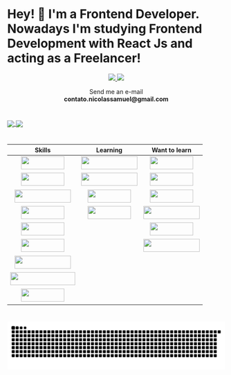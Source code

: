 # Hey! 👋 I'm a Frontend Developer. Nowadays I'm studying Frontend Development with React Js and acting as a Freelancer! 

<div align="center">

  <a href="https://www.linkedin.com/in/nicolveras/" target="_blank" id="linkedin">
    <img src="https://img.shields.io/badge/LinkedIn-0077B5?style=for-the-badge&logo=linkedin&logoColor=white" />
  </a>
 
  <a href="mailto:contato.nicolassamuel@gmail.com?subject=Re:Hello Nicolas!" target="_blank" id="gmail">
    <img src="https://img.shields.io/badge/Gmail-D14836?style=for-the-badge&logo=gmail&logoColor=white" />
  </a>

  <!--
  <a href="https://www.nicolsam.space/" target="_blank">
    <img src="https://img.shields.io/badge/PORTFOLIO-000000.svg?style=for-the-badge" />
  </a>
  -->
  
  <p class='email-down'>
    Send me an e-mail</br>
    <b>contato.nicolassamuel@gmail.com</b>
  </p>

</div>

#

 <a href="https://github.com/nicolsam/nicolsam">
  <img height="220em" align="center" src="https://awesome-github-stats.azurewebsites.net/user-stats/nicolsam?cardType=github&theme=react">
</a>
<a href="https://github.com/nicolsam/nicolsam">
   <img height="220em" align="center" src="https://github-readme-stats.vercel.app/api/top-langs/?username=nicolsam&langs_count=4&theme=react&hide=hack,java,scss">
</a>

#

<div>

<!-- | Skills | Learning | Want to learn |
|:---:|:---:|:---:|
| <img height="30px" width="100px" src="https://img.shields.io/badge/HTML5-E34F26?style=for-the-badge&logo=html5&logoColor=white" /> | <img height="30px" width="100px" src="https://img.shields.io/badge/TypeScript-007ACC?style=for-the-badge&logo=typescript&logoColor=white" /> | <img height="30px" width="130px" src="https://img.shields.io/badge/styled--components-DB7093?style=for-the-badge&logo=styled-components&logoColor=white" /> |
| <img height="30px" width="100px" src="https://img.shields.io/badge/CSS3-1572B6?style=for-the-badge&logo=css3&logoColor=white" /> | <img height="30px" width="100px" src="https://img.shields.io/badge/React-20232A?style=for-the-badge&logo=react&logoColor=61DAFB" /> | <img height="30px" width="100px" src="https://img.shields.io/badge/Laravel-FF2D20?style=for-the-badge&logo=laravel&logoColor=white" /> |
| <img height="30px" width="100px" src="https://img.shields.io/badge/Bootstrap-563D7C?style=for-the-badge&logo=bootstrap&logoColor=white" /> | <img height="30px" width="100px" src="https://img.shields.io/badge/Tailwind_CSS-38B2AC?style=for-the-badge&logo=tailwind-css&logoColor=white" /> |  |
| <img height="30px" width="100px" src="https://img.shields.io/badge/Sass-CC6699?style=for-the-badge&logo=sass&logoColor=white" />  | <img height="30px" width="100px" src="https://img.shields.io/badge/SAP-0FAAFF?style=for-the-badge&logo=sap&logoColor=white" /> |  |
| <img height="30px" width="100px" src="https://img.shields.io/badge/JavaScript-F7DF1E?style=for-the-badge&logo=javascript&logoColor=black" /> |  |  |
| <img height="30px" width="100px" src="https://img.shields.io/badge/PHP-777BB4?style=for-the-badge&logo=php&logoColor=white" /> |  |  | -->

|                            Skills                            |                           Learning                           |                        Want to learn                         |
| :----------------------------------------------------------: | :----------------------------------------------------------: | :----------------------------------------------------------: |
| <img height="30px" width="100px" src="https://img.shields.io/badge/HTML5-E34F26?style=for-the-badge&logo=html5&logoColor=white" /> | <img height="30px" width="130px" src="https://img.shields.io/badge/TypeScript-007ACC?style=for-the-badge&logo=typescript&logoColor=white" /> | <img height="30px" width="100px" src="https://img.shields.io/badge/Node.js-43853D?style=for-the-badge&logo=node.js&logoColor=white" /> |
| <img height="30px" width="100px" src="https://img.shields.io/badge/CSS3-1572B6?style=for-the-badge&logo=css3&logoColor=white" /> | <img height="30px" width="130px" src="https://img.shields.io/badge/Cypress-323330?style=for-the-badge&logo=cypress" /> | <img height="30px" width="100px" src="https://img.shields.io/badge/Express.js-404D59?style=for-the-badge" /> |
| <img height="30px" width="130px" src="https://img.shields.io/badge/JavaScript-F7DF1E?style=for-the-badge&logo=javascript&logoColor=black" /> | <img height="30px" width="100px" src="https://img.shields.io/badge/Laravel-FF2D20?style=for-the-badge&logo=laravel&logoColor=white" /> | <img height="30px" width="100px" src="https://img.shields.io/badge/Redux-593D88?style=for-the-badge&logo=redux&logoColor=white" /> |
| <img height="30px" width="100px" src="https://img.shields.io/badge/PHP-777BB4?style=for-the-badge&logo=php&logoColor=white" /> | <img height="30px" width="100px" src="https://img.shields.io/badge/Python-3776AB?style=for-the-badge&logo=python&logoColor=white" /> | <img height="30px" width="130px" src="https://img.shields.io/badge/Amazon_AWS-FF9900?style=for-the-badge&logo=amazonaws&logoColor=white" /> |
| <img height="30px" width="100px" src="https://img.shields.io/badge/Bootstrap-563D7C?style=for-the-badge&logo=bootstrap&logoColor=white" /> |                                                              | <img height="30px" width="100px" src="https://img.shields.io/badge/Jest-323330?style=for-the-badge&logo=Jest&logoColor=white" /> |
| <img height="30px" width="100px" src="https://img.shields.io/badge/Sass-CC6699?style=for-the-badge&logo=sass&logoColor=white" /> |                                                              | <img height="30px" width="130px" src="https://img.shields.io/badge/testing%20library-323330?style=for-the-badge&logo=testing-library&logoColor=red" /> |
| <img height="30px" width="130px" src="https://img.shields.io/badge/Tailwind_CSS-38B2AC?style=for-the-badge&logo=tailwind-css&logoColor=white" /> |                                                              |                                                              |
| <img height="30px" width="150px" src="https://img.shields.io/badge/styled--components-DB7093?style=for-the-badge&logo=styled-components&logoColor=white" /> |                                                              |                                                              |
| <img height="30px" width="100px" src="https://img.shields.io/badge/React-20232A?style=for-the-badge&logo=react&logoColor=61DAFB" /> |                                                              |                                                              |

</div>

<!-- 

<img height="30px" width="130px" src="https://img.shields.io/badge/Wordpress-21759B?style=for-the-badge&logo=wordpress&logoColor=white" /> 
-->

#

 ![Snake animation](https://github.com/nicolsam/nicolsam/blob/output/github-contribution-grid-snake.svg)






<!--
**nicolsam/nicolsam** is a ✨ _special_ ✨ repository because its `README.md` (this file) appears on your GitHub profile.

Here are some ideas to get you started:

- 🔭 I’m currently working on ...
- 🌱 I’m currently learning ...
- 👯 I’m looking to collaborate on ...
- 🤔 I’m looking for help with ...
- 💬 Ask me about ...
- 📫 How to reach me: ...
-->
